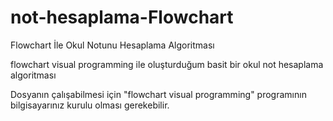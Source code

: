 # not-hesaplama-Flowchart
Flowchart İle Okul Notunu Hesaplama Algoritması

flowchart visual programming ile oluşturduğum basit bir okul not hesaplama algoritması

Dosyanın çalışabilmesi için "flowchart visual programming" programının bilgisayarınız kurulu olması gerekebilir.

